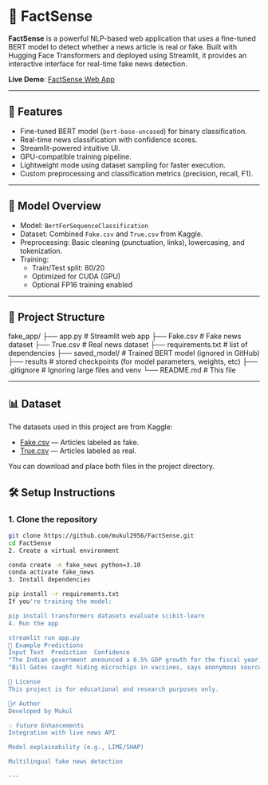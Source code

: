 # 📰 FactSense

**FactSense** is a powerful NLP-based web application that uses a fine-tuned BERT model to detect whether a news article is real or fake. Built with Hugging Face Transformers and deployed using Streamlit, it provides an interactive interface for real-time fake news detection.

**Live Demo**: [FactSense Web App](https://factsense-2.onrender.com)

---

## 🚀 Features

- Fine-tuned BERT model (`bert-base-uncased`) for binary classification.
- Real-time news classification with confidence scores.
- Streamlit-powered intuitive UI.
- GPU-compatible training pipeline.
- Lightweight mode using dataset sampling for faster execution.
- Custom preprocessing and classification metrics (precision, recall, F1).

---

## 🧠 Model Overview

- Model: `BertForSequenceClassification`
- Dataset: Combined `Fake.csv` and `True.csv` from Kaggle.
- Preprocessing: Basic cleaning (punctuation, links), lowercasing, and tokenization.
- Training:
  - Train/Test split: 80/20
  - Optimized for CUDA (GPU)
  - Optional FP16 training enabled

---

## 📁 Project Structure

fake_app/
├── app.py # Streamlit web app
├── Fake.csv # Fake news dataset
├── True.csv # Real news dataset
├── requirements.txt # list of dependencies
├── saved_model/ # Trained BERT model (ignored in GitHub)
├── results # stored checkpoints (for model parameters, weights, etc)
├── .gitignore # Ignoring large files and venv
└── README.md # This file

---

## 📊 Dataset

The datasets used in this project are from Kaggle:

- [Fake.csv](https://www.kaggle.com/datasets/clmentbisaillon/fake-and-real-news-dataset) — Articles labeled as fake.
- [True.csv](https://www.kaggle.com/datasets/clmentbisaillon/fake-and-real-news-dataset) — Articles labeled as real.

You can download and place both files in the project directory.

## 🛠️ Setup Instructions

### 1. Clone the repository

```bash
git clone https://github.com/mukul2956/FactSense.git
cd FactSense
2. Create a virtual environment

conda create -n fake_news python=3.10
conda activate fake_news
3. Install dependencies

pip install -r requirements.txt
If you're training the model:

pip install transformers datasets evaluate scikit-learn
4. Run the app

streamlit run app.py
🧪 Example Predictions
Input Text	Prediction	Confidence
"The Indian government announced a 6.5% GDP growth for the fiscal year, citing strong domestic demand." ✅ Real News	REAL: 0.99
"Bill Gates caught hiding microchips in vaccines, says anonymous source."	🚫 Fake News	FAKE: 0.88

🧾 License
This project is for educational and research purposes only.

🙋‍♂️ Author
Developed by Mukul

💡 Future Enhancements
Integration with live news API

Model explainability (e.g., LIME/SHAP)

Multilingual fake news detection

---

